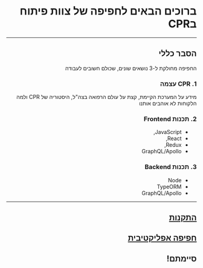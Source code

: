 <div dir="rtl">

# ברוכים הבאים לחפיפה של צוות פיתוח בCPR

----------

## הסבר כללי

החפיפה מחולקת ל-3 נושאים שונים, שכולם חשובים לעבודה

### 1. CPR עצמה
 מידע על המערכת הקיימת, קצת על עולם הרפואה בצה"ל, היסטוריה של CPR ולמה הלקוחות לא אוהבים אותנו 

### 2. **תכנות Frontend**
- JavaScript,
- React,
- Redux,
- GraphQL/Apollo 

### 3. **תכנות Backend**
- Node 
- TypeORM
- GraphQL/Apollo

----------

## [התקנות](https://github.com/ItaiPendler/cpr-installs/blob/main/installations.md)

## [חפיפה אפליקטיבית](https://githut.com/ItaiPendler/cpr-installs/blob/main/fullstack-mentoring.md)
## סיימתם!
<div>
